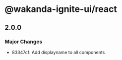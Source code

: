 # @wakanda-ignite-ui/react

## 2.0.0

### Major Changes

- 83347cf: Add displayname to all components
